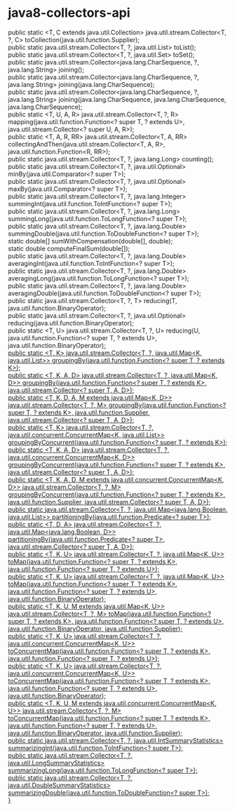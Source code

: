 # java8-collectors-api
  public static <T, C extends java.util.Collection<T>> java.util.stream.Collector<T, ?, C> toCollection(java.util.function.Supplier<C>);<br>
  public static <T> java.util.stream.Collector<T, ?, java.util.List<T>> toList();<br>
  public static <T> java.util.stream.Collector<T, ?, java.util.Set<T>> toSet();<br>
  public static java.util.stream.Collector<java.lang.CharSequence, ?, java.lang.String> joining();<br>
  public static java.util.stream.Collector<java.lang.CharSequence, ?, java.lang.String> joining(java.lang.CharSequence);<br>
  public static java.util.stream.Collector<java.lang.CharSequence, ?, java.lang.String> joining(java.lang.CharSequence, java.lang.CharSequence, java.lang.CharSequence);<br>
  public static <T, U, A, R> java.util.stream.Collector<T, ?, R> mapping(java.util.function.Function<? super T, ? extends U>, java.util.stream.Collector<? super U, A, R>);<br>
  public static <T, A, R, RR> java.util.stream.Collector<T, A, RR> collectingAndThen(java.util.stream.Collector<T, A, R>, java.util.function.Function<R, RR>);<br>
  public static <T> java.util.stream.Collector<T, ?, java.lang.Long> counting();<br>
  public static <T> java.util.stream.Collector<T, ?, java.util.Optional<T>> minBy(java.util.Comparator<? super T>);<br>
  public static <T> java.util.stream.Collector<T, ?, java.util.Optional<T>> maxBy(java.util.Comparator<? super T>);<br>
  public static <T> java.util.stream.Collector<T, ?, java.lang.Integer> summingInt(java.util.function.ToIntFunction<? super T>);<br>
  public static <T> java.util.stream.Collector<T, ?, java.lang.Long> summingLong(java.util.function.ToLongFunction<? super T>);<br>
  public static <T> java.util.stream.Collector<T, ?, java.lang.Double> summingDouble(java.util.function.ToDoubleFunction<? super T>);<br>
  static double[] sumWithCompensation(double[], double);<br>
  static double computeFinalSum(double[]);<br>
  public static <T> java.util.stream.Collector<T, ?, java.lang.Double> averagingInt(java.util.function.ToIntFunction<? super T>);<br>
  public static <T> java.util.stream.Collector<T, ?, java.lang.Double> averagingLong(java.util.function.ToLongFunction<? super T>);<br>
  public static <T> java.util.stream.Collector<T, ?, java.lang.Double> averagingDouble(java.util.function.ToDoubleFunction<? super T>);<br>
  public static <T> java.util.stream.Collector<T, ?, T> reducing(T, java.util.function.BinaryOperator<T>);<br>
  public static <T> java.util.stream.Collector<T, ?, java.util.Optional<T>> reducing(java.util.function.BinaryOperator<T>);<br>
  public static <T, U> java.util.stream.Collector<T, ?, U> reducing(U, java.util.function.Function<? super T, ? extends U>, java.util.function.BinaryOperator<U>);<br>
  public static <T, K> java.util.stream.Collector<T, ?, java.util.Map<K, java.util.List<T>>> groupingBy(java.util.function.Function<? super T, ? extends K>);<br>
  public static <T, K, A, D> java.util.stream.Collector<T, ?, java.util.Map<K, D>> groupingBy(java.util.function.Function<? super T, ? extends K>, java.util.stream.Collector<? super T, A, D>);<br>
  public static <T, K, D, A, M extends java.util.Map<K, D>> java.util.stream.Collector<T, ?, M> groupingBy(java.util.function.Function<? super T, ? extends K>, java.util.function.Supplier<M>, java.util.stream.Collector<? super T, A, D>);<br>
  public static <T, K> java.util.stream.Collector<T, ?, java.util.concurrent.ConcurrentMap<K, java.util.List<T>>> groupingByConcurrent(java.util.function.Function<? super T, ? extends K>);<br>
  public static <T, K, A, D> java.util.stream.Collector<T, ?, java.util.concurrent.ConcurrentMap<K, D>> groupingByConcurrent(java.util.function.Function<? super T, ? extends K>, java.util.stream.Collector<? super T, A, D>);<br>
  public static <T, K, A, D, M extends java.util.concurrent.ConcurrentMap<K, D>> java.util.stream.Collector<T, ?, M> groupingByConcurrent(java.util.function.Function<? super T, ? extends K>, java.util.function.Supplier<M>, java.util.stream.Collector<? super T, A, D>);<br>
  public static <T> java.util.stream.Collector<T, ?, java.util.Map<java.lang.Boolean, java.util.List<T>>> partitioningBy(java.util.function.Predicate<? super T>);<br>
  public static <T, D, A> java.util.stream.Collector<T, ?, java.util.Map<java.lang.Boolean, D>> partitioningBy(java.util.function.Predicate<? super T>, java.util.stream.Collector<? super T, A, D>);<br>
  public static <T, K, U> java.util.stream.Collector<T, ?, java.util.Map<K, U>> toMap(java.util.function.Function<? super T, ? extends K>, java.util.function.Function<? super T, ? extends U>);<br>
  public static <T, K, U> java.util.stream.Collector<T, ?, java.util.Map<K, U>> toMap(java.util.function.Function<? super T, ? extends K>, java.util.function.Function<? super T, ? extends U>, java.util.function.BinaryOperator<U>);<br>
  public static <T, K, U, M extends java.util.Map<K, U>> java.util.stream.Collector<T, ?, M> toMap(java.util.function.Function<? super T, ? extends K>, java.util.function.Function<? super T, ? extends U>, java.util.function.BinaryOperator<U>, java.util.function.Supplier<M>);<br>
  public static <T, K, U> java.util.stream.Collector<T, ?, java.util.concurrent.ConcurrentMap<K, U>> toConcurrentMap(java.util.function.Function<? super T, ? extends K>, java.util.function.Function<? super T, ? extends U>);<br>
  public static <T, K, U> java.util.stream.Collector<T, ?, java.util.concurrent.ConcurrentMap<K, U>> toConcurrentMap(java.util.function.Function<? super T, ? extends K>, java.util.function.Function<? super T, ? extends U>, java.util.function.BinaryOperator<U>);<br>
  public static <T, K, U, M extends java.util.concurrent.ConcurrentMap<K, U>> java.util.stream.Collector<T, ?, M> toConcurrentMap(java.util.function.Function<? super T, ? extends K>, java.util.function.Function<? super T, ? extends U>, java.util.function.BinaryOperator<U>, java.util.function.Supplier<M>);<br>
  public static <T> java.util.stream.Collector<T, ?, java.util.IntSummaryStatistics> summarizingInt(java.util.function.ToIntFunction<? super T>);<br>
  public static <T> java.util.stream.Collector<T, ?, java.util.LongSummaryStatistics> summarizingLong(java.util.function.ToLongFunction<? super T>);<br>
  public static <T> java.util.stream.Collector<T, ?, java.util.DoubleSummaryStatistics> summarizingDouble(java.util.function.ToDoubleFunction<? super T>);<br>
}